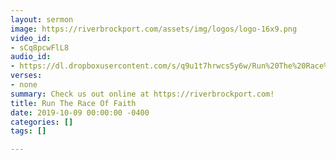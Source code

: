 ```yaml
---
layout: sermon
image: https://riverbrockport.com/assets/img/logos/logo-16x9.png
video_id:
- sCq8pcwFlL8
audio_id:
- https://dl.dropboxusercontent.com/s/q9u1t7hrwcs5y6w/Run%20The%20Race%20Of%20Faith.mp3?dl=0
verses:
- none
summary: Check us out online at https://riverbrockport.com!
title: Run The Race Of Faith
date: 2019-10-09 00:00:00 -0400
categories: []
tags: []

---
```

